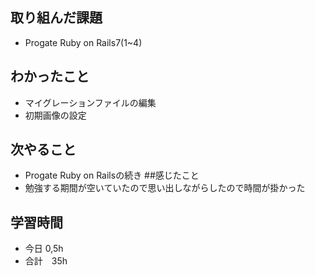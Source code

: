 ## 取り組んだ課題
- Progate Ruby on Rails7(1~4)
## わかったこと
- マイグレーションファイルの編集
- 初期画像の設定
## 次やること
- Progate Ruby on Railsの続き
##感じたこと
- 勉強する期間が空いていたので思い出しながらしたので時間が掛かった
## 学習時間
- 今日 0,5h
- 合計　35h
